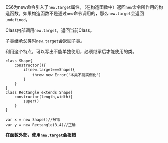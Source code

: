 ES6为new命令引入了`new.target`属性，（在构造函数中）返回`new`命令所作用的构造函数。如果构造函数不是通过`new`命令调用的，那么`new.target`会返回`undefined`。

Class内部调用`new.target`，返回当前Class。

子类继承父类时`new.target`会返回子类。

利用这个特点，可以写出不能单独使用，必须继承后才能使用的类。
```
class Shape{
    constructor(){
        if(new.target===Shape){
            throw new Error('本类不能实例化')
        }
    }
}
class Rectangle extends Shape{
    constructor(length,width){
        super()
    }
}

var x = new Shape()//报错
var y = new Rectangle(3,4)//正确
```

**在函数外部，使用`new.target`会报错**